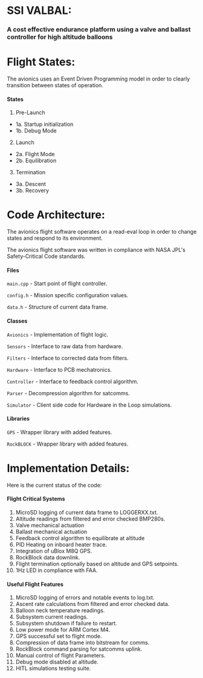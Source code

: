 # SSI VALBAL:
### A cost effective endurance platform using a valve and ballast controller for high altitude balloons

# Flight States:
The avionics uses an Event Driven Programming model in order to clearly transition between states of operation.

#### States
1. Pre-Launch  
 - 1a. Startup initialization
 - 1b. Debug Mode
2. Launch
 - 2a. Flight Mode
 - 2b. Equilibration
3. Termination
 - 3a. Descent
 - 3b. Recovery

# Code Architecture:
The avionics flight software operates on a read-eval loop in order to change states and respond to its environment.

The avionics flight software was written in compliance with NASA JPL's  Safety-Critical Code standards.

#### Files
`main.cpp` - Start point of flight controller.

`config.h` - Mission specific configuration values.

`data.h` - Structure of current data frame.

#### Classes
`Avionics` - Implementation of flight logic.

`Sensors` - Interface to raw data from hardware.

`Filters` - Interface to corrected data from filters.

`Hardware` - Interface to PCB mechatronics.

`Controller` - Interface to feedback control algorithm.

`Parser` - Decompression algorithm for satcomms.

`Simulator` - Client side code for Hardware in the Loop simulations.

#### Libraries
`GPS` - Wrapper library with added features.

`RockBLOCK` - Wrapper library with added features.

# Implementation Details:
Here is the current status of the code:

#### Flight Critical Systems
1. MicroSD logging of current data frame to LOGGERXX.txt.
2. Altitude readings from filtered and error checked BMP280s.
3. Valve mechanical actuation
4. Ballast mechanical actuation
5. Feedback control algorithm to equilibrate at altitude
6. PID Heating on inboard heater trace.
7. Integration of uBlox M8Q GPS.
8. RockBlock data downlink.
9. Flight termination optionally based on altitude and GPS setpoints.
10. 1Hz LED in compliance with FAA.

#### Useful Flight Features
1. MicroSD logging of errors and notable events to log.txt.
2. Ascent rate calculations from filtered and error checked data.
3. Balloon neck temperature readings.
4. Subsystem current readings.
5. Subsystem shutdown if failure to restart.
6. Low power mode for ARM Cortex M4.
7. GPS successful set to flight mode.
8. Compression of data frame into bitstream for comms.
9. RockBlock command parsing for satcomms uplink.
10. Manual control of flight Parameters.
11. Debug mode disabled at altitude.
12. HITL simulations testing suite.
